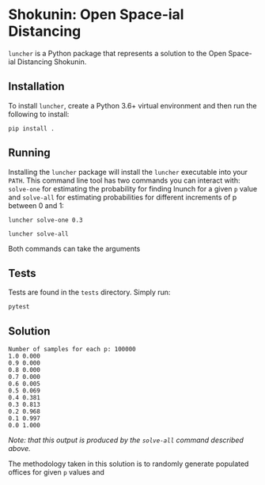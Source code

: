 # Shokunin: Open Space-ial Distancing

`luncher` is a Python package that represents a solution to the Open Space-ial Distancing Shokunin. 

## Installation

To install `luncher`, create a Python 3.6+ virtual environment and then run the following to install:

    pip install .

## Running

Installing the `luncher` package will install the `luncher` executable into your `PATH`. This command line tool has two commands you can interact with: `solve-one` for estimating the probability for finding lnunch for a given `p` value and `solve-all` for estimating probabilities for different increments of p between 0 and 1:

```
luncher solve-one 0.3 
```

```
luncher solve-all 
```

Both commands can take the arguments 

## Tests

Tests are found in the `tests` directory. Simply run:

    pytest


## Solution

```
Number of samples for each p: 100000
1.0 0.000
0.9 0.000
0.8 0.000
0.7 0.000
0.6 0.005
0.5 0.069
0.4 0.381
0.3 0.813
0.2 0.968
0.1 0.997
0.0 1.000
```
_Note: that this output is produced by the `solve-all` command described above._

The methodology taken in this solution is to randomly generate populated offices for given `p` values and 

